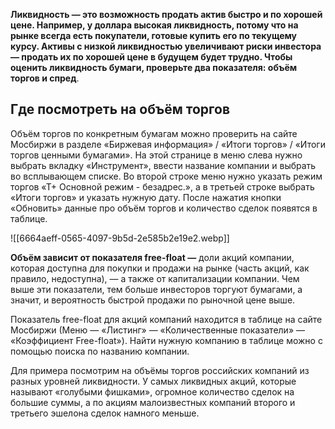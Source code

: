 **Ликвидность — это возможность продать актив быстро и по хорошей цене. Например, у доллара высокая ликвидность, потому что на рынке всегда есть покупатели, готовые купить его по текущему курсу. Активы с низкой ликвидностью увеличивают риски инвестора — продать их по хорошей цене в будущем будет трудно. Чтобы оценить ликвидность бумаги, проверьте два показателя: объём торгов и спред**.

## Где посмотреть на объём торгов

Объём торгов по конкретным бумагам можно проверить на сайте Мосбиржи в разделе «Биржевая информация» / «Итоги торгов» / «Итоги торгов ценными бумагами». На этой странице в меню слева нужно выбрать вкладку «Инструмент», ввести название компании и выбрать во всплывающем списке. Во второй строке меню нужно указать режим торгов «Т+ Основной режим - безадрес.», а в третьей строке выбрать «Итоги торгов» и указать нужную дату. После нажатия кнопки «Обновить» данные про объём торгов и количество сделок появятся в таблице.

![[6664aeff-0565-4097-9b5d-2e585b2e19e2.webp]]

**Объём зависит от показателя free-float —** доли акций компании, которая доступна для покупки и продажи на рынке (часть акций, как правило, недоступна), — а также от капитализации компании. Чем выше эти показатели, тем больше инвесторов торгуют бумагами, а значит, и вероятность быстрой продажи по рыночной цене выше.

Показатель free-float для акций компаний находится в таблице на сайте Мосбиржи (Меню — «Листинг» — «Количественные показатели» — «Коэффициент Free-float»). Найти нужную компанию в таблице можно с помощью поиска по названию компании.

Для примера посмотрим на объёмы торгов российских компаний из разных уровней ликвидности. У самых ликвидных акций, которые называют «голубыми фишками», огромное количество сделок на большие суммы, а по акциям малоизвестных компаний второго и третьего эшелона сделок намного меньше.